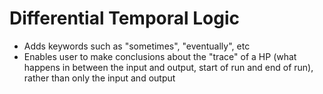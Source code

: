 # Differential Temporal Logic

- Adds keywords such as "sometimes", "eventually", etc
- Enables user to make conclusions about the "trace" of a HP (what happens in
  between the input and output, start of run and end of run), rather than only
the input and output

